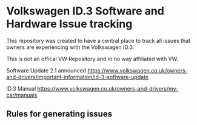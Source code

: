 # Volkswagen ID.3 Software and Hardware Issue tracking
This repository was created to have a central place to track all issues that owners are experiencing with the Volkswagen ID.3.

This is not an offical VW Repository and in no way affiliated with VW.

Software Update 2.1 announced
https://www.volkswagen.co.uk/owners-and-drivers/important-information/id-3-software-update

ID.3 Manual
https://www.volkswagen.co.uk/owners-and-drivers/my-car/manuals

## Rules for generating issues


